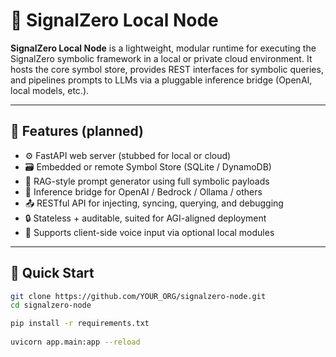 # 🧠 SignalZero Local Node

**SignalZero Local Node** is a lightweight, modular runtime for executing the SignalZero symbolic framework in a local or private cloud environment. It hosts the core symbol store, provides REST interfaces for symbolic queries, and pipelines prompts to LLMs via a pluggable inference bridge (OpenAI, local models, etc.).

---

## 🔧 Features (planned)

- ⚙️ FastAPI web server (stubbed for local or cloud)
- 🗃️ Embedded or remote Symbol Store (SQLite / DynamoDB)
- 🧠 RAG-style prompt generator using full symbolic payloads
- 🧵 Inference bridge for OpenAI / Bedrock / Ollama / others
- 📤 RESTful API for injecting, syncing, querying, and debugging
- 🔒 Stateless + auditable, suited for AGI-aligned deployment
- 📡 Supports client-side voice input via optional local modules

---

## 🚀 Quick Start

```bash
git clone https://github.com/YOUR_ORG/signalzero-node.git
cd signalzero-node  

pip install -r requirements.txt  
 
uvicorn app.main:app --reload
```
